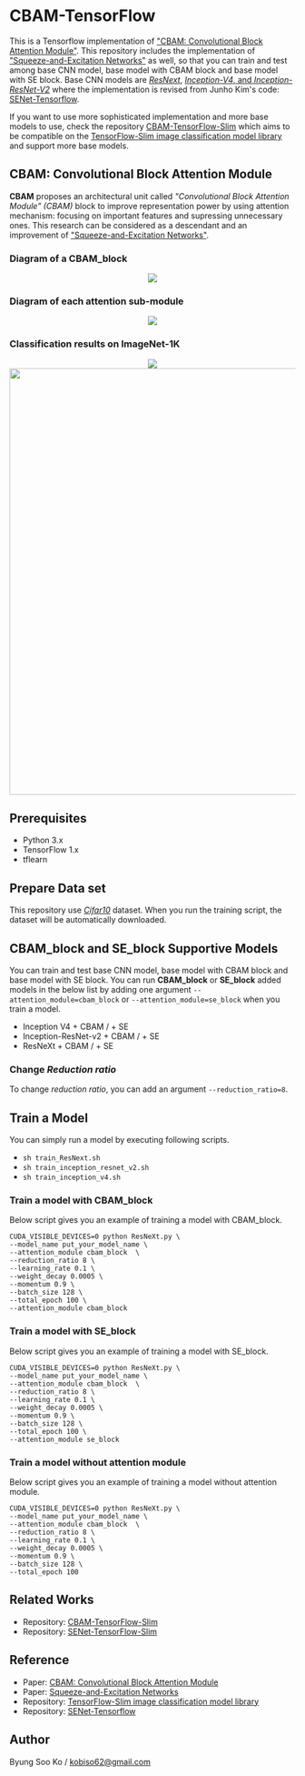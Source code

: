 # CBAM-TensorFlow
This is a Tensorflow implementation of ["CBAM: Convolutional Block Attention Module"](https://arxiv.org/pdf/1807.06521).
This repository includes the implementation of ["Squeeze-and-Excitation Networks"](https://arxiv.org/pdf/1709.01507) as well, so that you can train and test among base CNN model, base model with CBAM block and base model with SE block.
Base CNN models are [*ResNext*](https://arxiv.org/abs/1611.05431), [*Inception-V4*, and *Inception-ResNet-V2*](https://arxiv.org/abs/1602.07261) where the implementation is revised from Junho Kim's code: [SENet-Tensorflow](https://github.com/taki0112/SENet-Tensorflow).

If you want to use more sophisticated implementation and more base models to use, check the repository [CBAM-TensorFlow-Slim](https://github.com/kobiso/CBAM-tensorflow-slim) which aims to be compatible on the [TensorFlow-Slim image classification model library](https://github.com/tensorflow/models/tree/master/research/slim) and support more base models.

## CBAM: Convolutional Block Attention Module
**CBAM** proposes an architectural unit called *"Convolutional Block Attention Module" (CBAM)* block to improve representation power by using attention mechanism: focusing on important features and supressing unnecessary ones.
This research can be considered as a descendant and an improvement of ["Squeeze-and-Excitation Networks"](https://arxiv.org/pdf/1709.01507).

### Diagram of a CBAM_block
<div align="center">
  <img src="https://github.com/kobiso/CBAM-tensorflow/blob/master/figures/overview.png">
</div>

### Diagram of each attention sub-module
<div align="center">
  <img src="https://github.com/kobiso/CBAM-tensorflow/blob/master/figures/submodule.png">
</div>

### Classification results on ImageNet-1K

<div align="center">
  <img src="https://github.com/kobiso/CBAM-tensorflow/blob/master/figures/exp4.png">
</div>

<div align="center">
  <img src="https://github.com/kobiso/CBAM-tensorflow/blob/master/figures/exp5.png"  width="750">
</div>

## Prerequisites
- Python 3.x
- TensorFlow 1.x
- tflearn

## Prepare Data set
This repository use [*Cifar10*](https://www.cs.toronto.edu/~kriz/cifar.html) dataset.
When you run the training script, the dataset will be automatically downloaded.

## CBAM_block and SE_block Supportive Models
You can train and test base CNN model, base model with CBAM block and base model with SE block.
You can run **CBAM_block** or **SE_block** added models in the below list by adding one argument `--attention_module=cbam_block` or `--attention_module=se_block` when you train a model.

- Inception V4 + CBAM / + SE
- Inception-ResNet-v2 + CBAM / + SE
- ResNeXt + CBAM / + SE

### Change *Reduction ratio*
To change *reduction ratio*, you can add an argument `--reduction_ratio=8`.

## Train a Model
You can simply run a model by executing following scripts.
- `sh train_ResNext.sh`
- `sh train_inception_resnet_v2.sh`
- `sh train_inception_v4.sh`

### Train a model with CBAM_block
Below script gives you an example of training a model with CBAM_block.
```
CUDA_VISIBLE_DEVICES=0 python ResNeXt.py \
--model_name put_your_model_name \
--attention_module cbam_block  \
--reduction_ratio 8 \
--learning_rate 0.1 \
--weight_decay 0.0005 \
--momentum 0.9 \
--batch_size 128 \
--total_epoch 100 \
--attention_module cbam_block
```

### Train a model with SE_block
Below script gives you an example of training a model with SE_block.
```
CUDA_VISIBLE_DEVICES=0 python ResNeXt.py \
--model_name put_your_model_name \
--attention_module cbam_block  \
--reduction_ratio 8 \
--learning_rate 0.1 \
--weight_decay 0.0005 \
--momentum 0.9 \
--batch_size 128 \
--total_epoch 100 \
--attention_module se_block
```


### Train a model without attention module
Below script gives you an example of training a model without attention module.
```
CUDA_VISIBLE_DEVICES=0 python ResNeXt.py \
--model_name put_your_model_name \
--attention_module cbam_block  \
--reduction_ratio 8 \
--learning_rate 0.1 \
--weight_decay 0.0005 \
--momentum 0.9 \
--batch_size 128 \
--total_epoch 100
```

## Related Works
- Repository: [CBAM-TensorFlow-Slim](https://github.com/kobiso/CBAM-tensorflow-slim)
- Repository: [SENet-TensorFlow-Slim](https://github.com/kobiso/SENet-tensorflow-slim)

## Reference
- Paper: [CBAM: Convolutional Block Attention Module](https://arxiv.org/pdf/1807.06521)
- Paper: [Squeeze-and-Excitation Networks](https://arxiv.org/pdf/1709.01507)
- Repository: [TensorFlow-Slim image classification model library](https://github.com/tensorflow/models/tree/master/research/slim)
- Repository: [SENet-Tensorflow](https://github.com/taki0112/SENet-Tensorflow)
  
## Author
Byung Soo Ko / kobiso62@gmail.com
